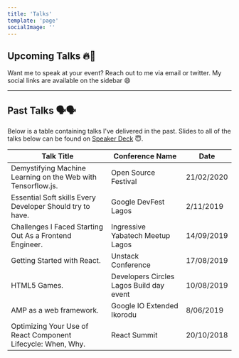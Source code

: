 ```yaml
---
title: 'Talks'
template: 'page'
socialImage: ''
---
```


## Upcoming Talks 🔥🚀

Want me to speak at your event? Reach out to me via email or twitter. My social links are available on the sidebar 😄

---

## Past Talks 🗣🗣

Below is a table containing talks I've delivered in the past. Slides to all of the talks below can be found on [Speaker Deck](https://speakerdeck.com/hacktivist123) 😇.

| Talk Title                                                  | Conference Name                          | Date       |
| ----------------------------------------------------------- | ---------------------------------------- | ---------- |
| Demystifying Machine Learning on the Web with Tensorflow.js. | Open Source Festival                     | 21/02/2020 |
| Essential Soft skills Every Developer Should try to have.    | Google DevFest Lagos                     | 2/11/2019  |
| Challenges I Faced Starting Out As a Frontend Engineer.      | Ingressive Yabatech Meetup Lagos         | 14/09/2019 |
| Getting Started with React.                                 | Unstack Conference                       | 17/08/2019 |
| HTML5 Games.                                                 | Developers Circles Lagos Build day event | 10/08/2019 |
| AMP as a web framework.                                      | Google IO Extended Ikorodu               | 8/06/2019  |
| Optimizing Your Use of React Component Lifecycle: When, Why. | React Summit                             | 20/10/2018 |
